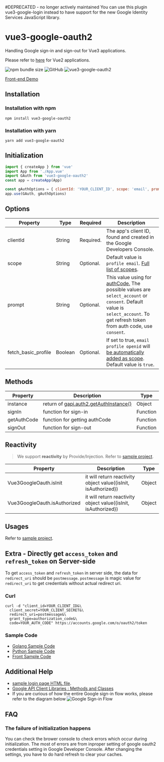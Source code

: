 #DEPRECATED - no longer actively maintained
You can use this plugin vue3-google-login instead to have support for the new Google Identity Services JavaScript library.

# vue3-google-oauth2
Handling Google sign-in and sign-out for Vue3 applications. 

Please refer to [here](https://github.com/guruahn/vue-google-oauth2) for Vue2 applications.


![npm bundle size](https://img.shields.io/bundlephobia/minzip/vue3-google-oauth2.svg)
![GitHub](https://img.shields.io/npm/l/vue3-google-oauth2)
![vue3-google-oauth2](https://img.shields.io/npm/dt/vue3-google-oauth2.svg)


[Front-end Demo](https://github.com/guruahn/vue3-google-oauth2-front-sample)

## Installation
### Installation with npm
```
npm install vue3-google-oauth2
```

### Installation with yarn
```
yarn add vue3-google-oauth2
```

## Initialization
```javascript
import { createApp } from 'vue'
import App from './App.vue'
import GAuth from 'vue3-google-oauth2'
const app = createApp(App)

const gAuthOptions = { clientId: 'YOUR_CLIENT_ID', scope: 'email', prompt: 'consent', fetch_basic_profile: false }
app.use(GAuth, gAuthOptions)
```


## Options
| Property     | Type     | Required        | Description     |
|--------------|----------|-----------------|-----------------|
| clientId     | String   | Required.       | The app's client ID, found and created in the Google Developers Console. |
| scope        | String   | Optional.       | Default value is `profile email`. [Full list of scopes](https://developers.google.com/identity/protocols/googlescopes). |
| prompt       | String   | Optional.       | This value using for [authCode.](https://developers.google.com/api-client-library/javascript/reference/referencedocs#gapiauth2offlineaccessoptions) The possible values are `select_account` or `consent`. Default value is `select_account`. To get refresh token from auth code, use `consent`.|
| fetch_basic_profile       | Boolean   | Optional.       | If set to true, `email profile openid` will [be automatically added as scope](https://developers.google.com/identity/sign-in/web/sign-in). Default value is `true`. |

## Methods
| Property     | Description        | Type     |
|--------------|--------------------|----------|
| instance   | return of [gapi.auth2.getAuthInstance()](https://developers.google.com/identity/sign-in/web/reference#gapiauth2authresponse)   | Object |
| signIn       | function for sign-in | Function  |
| getAuthCode  | function for getting authCode | Function  |
| signOut      | function for sign-out | Function  |

## Reactivity
> We support **reactivity** by Provide/Injection. Refer to [sample project](https://github.com/guruahn/vue3-google-oauth2-front-sample).

| Property     | Description        | Type     |
|--------------|--------------------|----------|
| Vue3GoogleOauth.isInit   | it will return reactivity object value({isInit, isAuthorized})  | Object |
| Vue3GoogleOauth.isAuthorized   | it will return reactivity object value({isInit, isAuthorized})  | Object |

## Usages
Refer to [sample project](https://github.com/guruahn/vue3-google-oauth2-front-sample).


## Extra - Directly get `access_token` and `refresh_token` on Server-side
To get `access_token` and `refresh_token` in server side, the data for `redirect_uri` should be `postmessage`. `postmessage` is magic value for `redirect_uri` to get credentials without actual redirect uri.

### Curl
```
curl -d "client_id=YOUR_CLIENT_ID&\
  client_secret=YOUR_CLIENT_SECRET&\
  redirect_uri=postmessage&\
  grant_type=authorization_code&\
  code=YOUR_AUTH_CODE" https://accounts.google.com/o/oauth2/token
```

### Sample Code
- [Golang Sample Code](https://github.com/guruahn/vue-google-oauth2/blob/master/backend-samples/golang/main.go)
- [Python Sample Code](https://github.com/guruahn/vue-google-oauth2/blob/master/backend-samples/python/main.py)
- [Front Sample Code](https://github.com/guruahn/vue3-google-oauth2-front-sample)

## Additional Help
- [sample login page HTML file](https://github.com/guruahn/vue-google-oauth2/blob/master/sample.html).
- [Google API Client Libraries : Methods and Classes](https://developers.google.com/api-client-library/javascript/reference/referencedocs)
- If you are curious of how the entire Google sign-in flow works, please refer to the diagram below
![Google Sign-in Flow](https://developers.google.com/identity/sign-in/web/server_side_code_flow.png)


## FAQ
### The failure of initialization happens
You can check the brower console to check errors which occur during initialization.
The most of errors are from inproper setting of google oauth2 credentials setting in Google Developer Console.
After changing the settings, you have to do hard refresh to clear your caches.

